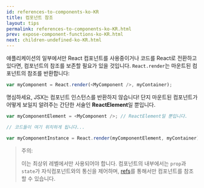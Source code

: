 ```yaml
---
id: references-to-components-ko-KR
title: 컴포넌트 참조
layout: tips
permalink: references-to-components-ko-KR.html
prev: expose-component-functions-ko-KR.html
next: children-undefined-ko-KR.html
---
```


애플리케이션의 일부에서만 React 컴포넌트를 사용중이거나 코드를 React로 전환하고 있다면, 컴포넌트의 참조를 보존할 필요가 있을 것입니다. `React.render`는 마운트된 컴포넌트의 참조를 반환합니다:

```js
var myComponent = React.render(<MyComponent />, myContainer);
```

명심하세요, JSX는 컴포넌트 인스턴스를 반환하지 않습니다! 단지 마운트된 컴포넌트가 어떻게 보일지 알려주는 간단한 서술인 **ReactElement**일 뿐입니다.

```js
var myComponentElement = <MyComponent />; // ReactElement일 뿐입니다.

// 코드들이 여기 위치하게 됩니다...

var myComponentInstance = React.render(myComponentElement, myContainer);
```

> 주의:
>
> 이는 최상위 레벨에서만 사용되어야 합니다. 컴포넌트의 내부에서는 `prop`과 `state`가 자식컴포넌트와의 통신을 제어하며, [refs](/react/docs/more-about-refs-ko-KR.html)를 통해서만 컴포넌트를 참조할 수 있습니다.
